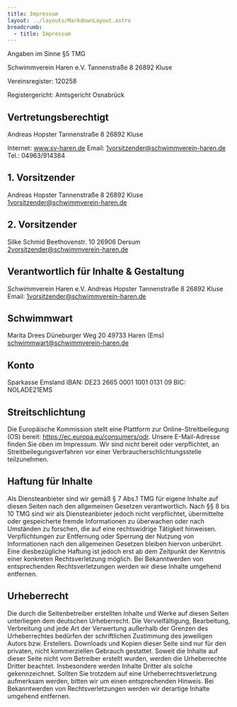 ```yaml
---
title: Impressum
layout: ../layouts/MarkdownLayout.astro
breadcrumb:
  - title: Impressum
---
```

Angaben im Sinne §5 TMG

Schwimmverein Haren e.V.
Tannenstraße 8
26892 Kluse

Vereinsregister: 120258

Registergericht: Amtsgericht Osnabrück

## Vertretungsberechtigt

Andreas Hopster
Tannenstraße 8
26892 Kluse

Internet: www.sv-haren.de
Email: 1vorsitzender@schwimmverein-haren.de
Tel.: 04963/914384

## 1. Vorsitzender

Andreas Hopster
Tannenstraße 8
26892 Kluse
1vorsitzender@schwimmverein-haren.de

## 2. Vorsitzender

Silke Schmid
Beethovenstr. 10
26906 Dersum
2vorsitzender@schwimmverein-haren.de

## Verantwortlich für Inhalte & Gestaltung

Schwimmverein Haren e.V.
Andreas Hopster
Tannenstraße 8
26892 Kluse
Email: 1vorsitzender@schwimmverein-haren.de

## Schwimmwart

Marita Drees
Düneburger Weg 20
49733 Haren (Ems)
schwimmwart@schwimmverein-haren.de

## Konto

Sparkasse Emsland
IBAN: DE23 2665 0001 1001 0131 09
BIC: NOLADE21EMS

## Streitschlichtung

Die Europäische Kommission stellt eine Plattform zur Online-Streitbeilegung (OS) bereit:
https://ec.europa.eu/consumers/odr.
Unsere E-Mail-Adresse finden Sie oben im Impressum.
Wir sind nicht bereit oder verpflichtet, an Streitbeilegungsverfahren vor einer
Verbraucherschlichtungsstelle teilzunehmen.

## Haftung für Inhalte

Als Diensteanbieter sind wir gemäß § 7 Abs.1 TMG für eigene Inhalte auf diesen Seiten nach den
allgemeinen Gesetzen verantwortlich. Nach §§ 8 bis 10 TMG sind wir als Diensteanbieter jedoch nicht
verpflichtet, übermittelte oder gespeicherte fremde Informationen zu überwachen oder nach Umständen zu
forschen, die auf eine rechtswidrige Tätigkeit hinweisen.
Verpflichtungen zur Entfernung oder Sperrung der Nutzung von Informationen nach den allgemeinen
Gesetzen bleiben hiervon unberührt. Eine diesbezügliche Haftung ist jedoch erst ab dem Zeitpunkt der
Kenntnis einer konkreten Rechtsverletzung möglich. Bei Bekanntwerden von entsprechenden
Rechtsverletzungen werden wir diese Inhalte umgehend entfernen.

## Urheberrecht

Die durch die Seitenbetreiber erstellten Inhalte und Werke auf diesen Seiten unterliegen dem deutschen
Urheberrecht. Die Vervielfältigung, Bearbeitung, Verbreitung und jede Art der Verwertung außerhalb der
Grenzen des Urheberrechtes bedürfen der schriftlichen Zustimmung des jeweiligen Autors bzw. Erstellers.
Downloads und Kopien dieser Seite sind nur für den privaten, nicht kommerziellen Gebrauch gestattet.
Soweit die Inhalte auf dieser Seite nicht vom Betreiber erstellt wurden, werden die Urheberrechte Dritter
beachtet. Insbesondere werden Inhalte Dritter als solche gekennzeichnet. Sollten Sie trotzdem auf eine
Urheberrechtsverletzung aufmerksam werden, bitten wir um einen entsprechenden Hinweis. Bei
Bekanntwerden von Rechtsverletzungen werden wir derartige Inhalte umgehend entfernen.
